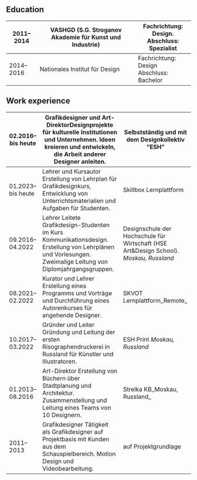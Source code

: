 ## Education

| 2011–2014 | VASHGD (S.G. Stroganov Akademie für Kunst und Industrie) | Fachrichtung: Design.<br>Abschluss: Spezialist |
| --------- | -------------------------------------------------------- | ------------------------------------------- |
| 2014–2016 | Nationales Institut für Design                           | Fachrichtung: Design<br>Abschluss: Bachelor |

## Work experience

| 02.2016–bis heute | Grafikdesigner und Art-DirektorDesignprojekte für kulturelle Institutionen und Unternehmen. Ideen kreieren und entwickeln, die Arbeit anderer Designer anleiten. | Selbstständig und mit dem Designkollektiv “ESH” |
| --- | --- | --- |
| 01.2023–bis heute | Lehrer und Kursautor  Erstellung von Lehrplan für Grafikdesignkurs, Entwicklung von Unterrichtsmaterialien und Aufgaben für Studenten. | Skillbox Lernplattform |
| 09.2016–04.2022   | Lehrer  Leitete Grafikdesign-Studenten im Kurs Kommunikationsdesign. Erstellung von Lehrplänen und Vorlesungen. Zweimalige Leitung von Diplomjahrgangsgruppen.     | Designschule der Hochschule für Wirtschaft (HSE Art&Design School). _Moskau, Russland_ |
| 08.2021­–02.2022  | Kurator und Lehrer  Erstellung eines Programms und Vorträge und Durchführung eines Autorenkurses für angehende Designer.                                           | SKVOT Lernplattform_Remote_                                                    |
| 10.2017–03.2022   | Gründer und Leiter  Gründung und Leitung der ersten Risographendruckerei in Russland für Künstler und Illustratoren.                                               | ESH Print  _Moskau, Russland_                                                      |
| 01.2013–08.2016   | Art-Direktor  Erstellung von Büchern über Stadtplanung und Architektur. Zusammenstellung und Leitung eines Teams von 10 Designern.                                 | Strelka KB_Moskau, Russland_                                                   |
| 2011–2013         | Grafikdesigner  Tätigkeit als Grafikdesigner auf Projektbasis mit Kunden aus dem Schauspielbereich. Motion Design und Videobearbeitung.                    | auf Projektgrundlage                                                                   |
